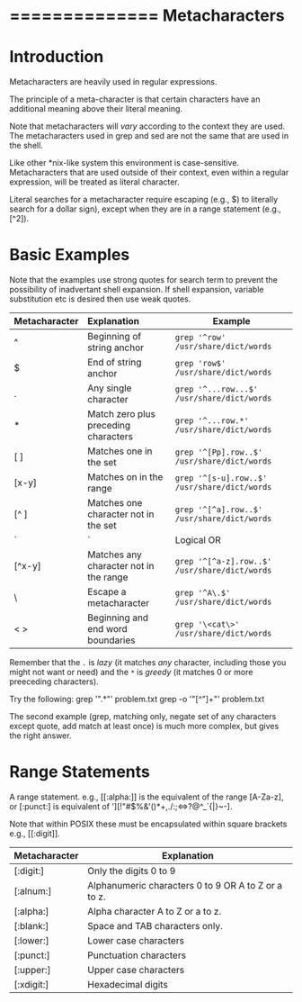 ==============
Metacharacters
==============

Introduction
============

Metacharacters are heavily used in regular expressions.

The principle of a meta-character is that certain characters have an additional meaning above their literal meaning.

Note that metacharacters will *vary* according to the context they are used. The metacharacters used in grep and sed are not the same that are used in the shell.

Like other *nix-like system this environment is case-sensitive. Metacharacters that are used outside of their context, even within a regular expression, will be treated as literal character.

Literal searches for a metacharacter require escaping (e.g., \$) to literally search for a dollar sign), except when they are in a range statement (e.g., [\^2]).

Basic Examples
=============

Note that the examples use strong quotes for search term to prevent the possibility of inadvertant shell expansion. If shell expansion, variable substitution etc is desired then use weak quotes.

| Metacharacter | Explanation         			| Example                                       |
|:--------------|:--------------------------------------|-----------------------------------------------|
| ^             | Beginning of string anchor   		| `grep '^row' /usr/share/dict/words`       	|
| $             | End of string anchor         		| `grep 'row$' /usr/share/dict/words`       	|
| .             | Any single character       		| `grep '^...row...$' /usr/share/dict/words`	|
| *             | Match zero plus preceding characters 	| `grep '^...row.*' /usr/share/dict/words`  	|
| [ ]           | Matches one in the set                | `grep '^[Pp].row..$' /usr/share/dict/words`  	|
| [x-y]         | Matches on in the range               | `grep '^[s-u].row..$' /usr/share/dict/words` 	|
| [^ ]          | Matches one character not in the set  | `grep '^[^a].row..$' /usr/share/dict/words` 	|
| `|`     	| Logical OR   				| `grep '^[^a|P].row..$' /usr/share/dict/words` |
| [^x-y]        | Matches any character not in the range| `grep '^[^a-z].row..$' /usr/share/dict/words` |
| \             | Escape a metacharacter 		| `grep '^A\.$' /usr/share/dict/words`		|
| \<  \>	| Beginning and end word boundaries	| `grep '\<cat\>' /usr/share/dict/words`	| 


Remember that the `.` is _lazy_ (it matches _any_ character, including those you might not want or need) and the `*` is _greedy_ (it matches 0 or more preeceding characters).

Try the following:
grep '".*"' problem.txt
grep -o '"[^"]\+"' problem.txt

The second example (grep, matching only, negate set of any characters except quote, add match at least once) is much more complex, but gives the right answer.


Range Statements
================

A range statement. e.g., [[:alpha:]] is the equivalent of the range [A-Za-z], or [:punct:] is equivalent of '][!"#$%&'()*+,./:;<=>?@\^_`{|}~-].

Note that within POSIX these must be encapsulated within square brackets e.g., [[:digit]].

| Metacharacter	| Explanation                                           |
|---------------|-------------------------------------------------------|
| [:digit:]	| Only the digits 0 to 9                                |
| [:alnum:]	| Alphanumeric characters 0 to 9 OR A to Z or a to z.	| 
| [:alpha:]	| Alpha character A to Z or a to z.                 	|
| [:blank:]	| Space and TAB characters only.                        |
| [:lower:]	| Lower case characters					|
| [:punct:]	| Punctuation characters				|
| [:upper:]	| Upper case characters					|
| [:xdigit:]	| Hexadecimal digits					|
